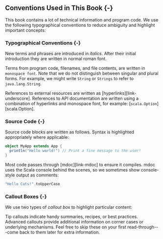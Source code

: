 ## Conventions Used in This Book {-}

This book contains a lot of technical information and program code.
We use the following typographical conventions
to reduce ambiguity and highlight important concepts:

### Typographical Conventions {-}

New terms and phrases are introduced in *italics*.
After their initial introduction they are written in normal roman font.

Terms from program code, filenames, and file contents,
are written in `monospace font`.
Note that we do not distinguish between singular and plural forms.
For example, we might write `String` or `Strings` to refer to `java.lang.String`.

References to external resources are written as [hyperlinks][link-underscore].
References to API documentation are written
using a combination of hyperlinks and monospace font,
for example: [`scala.Option`][scala.Option].

### Source Code {-}

Source code blocks are written as follows.
Syntax is highlighted appropriately where applicable:

```scala mdoc:silent
object MyApp extends App {
  println("Hello world!") // Print a fine message to the user!
}
```

Most code passes through [mdoc][link-mdoc] to ensure it compiles.
mdoc uses the Scala console behind the scenes,
so we sometimes show console-style output as comments:

```scala mdoc
"Hello Cats!".toUpperCase
```

### Callout Boxes {-}

We use two types of *callout box* to highlight particular content:

<div class="callout callout-info">
Tip callouts indicate handy summaries, recipes, or best practices.
</div>

<div class="callout callout-warning">
Advanced callouts provide additional information
on corner cases or underlying mechanisms.
Feel free to skip these on your first read-through---come
back to them later for extra information.
</div>
